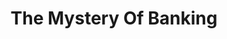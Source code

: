 ---
layout: books
title: The Mystery Of Banking
subtitle: 
essential: 
categories: ['banking']
authors: ['Murray Rothbard']
authors_twitter: ['']
excerpt: .
resource_url: 
amazon_url: https://www.amazon.com/dp/1933550287
---